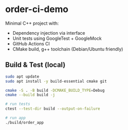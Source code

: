 # order-ci-demo

Minimal C++ project with:
- Dependency injection via interface
- Unit tests using GoogleTest + GoogleMock
- GitHub Actions CI
- CMake build, g++ toolchain (Debian/Ubuntu friendly)

## Build & Test (local)

```bash
sudo apt update
sudo apt install -y build-essential cmake git

cmake -S . -B build -DCMAKE_BUILD_TYPE=Debug
cmake --build build -j

# run tests
ctest --test-dir build --output-on-failure

# run app
./build/order_app
